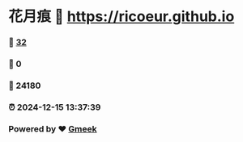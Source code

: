 # 花月痕 :link: https://ricoeur.github.io 
### :page_facing_up: [32](https://ricoeur.github.io/tag.html) 
### :speech_balloon: 0 
### :hibiscus: 24180 
### :alarm_clock: 2024-12-15 13:37:39 
### Powered by :heart: [Gmeek](https://github.com/Meekdai/Gmeek)
